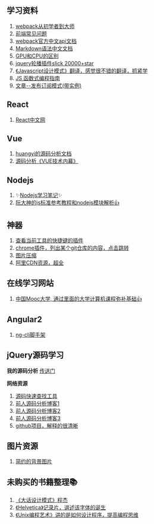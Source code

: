## 学习资料
1. [webpack从初学者到大师](https://mrshi.gitbooks.io/survivejs_webpack_chinese/)
1. [前端常见问题](https://www.nowcoder.com/ta/front-end-interview)
1. [webpack官方中文api文档](https://doc.webpack-china.org/guides/)
1. [Markdown语法中文文档](http://xianbai.me/learn-md/index.html)
1. [GPU和CPU的区别](https://www.zhihu.com/question/19903344)
1. [jquery轮播插件slick 20000+star](https://github.com/kenwheeler/slick/)
1. [《Javascript设计模式》翻译，感觉很不错的翻译，抓紧学](https://www.oschina.net/translate/learning-javascript-design-patterns#introduction)
1. [JS 函数式编程指南](https://legacy.gitbook.com/book/llh911001/mostly-adequate-guide-chinese/details)
1. [文章--发布订阅模式(带实例)](https://juejin.im/post/5b125ad3e51d450688133f22)

## React
1. [React中文网](http://www.css88.com/react/)

## Vue
1. [huangyi的源码分析文档](https://ustbhuangyi.github.io/vue-analysis/doc/)
1. [源码分析《VUE技术内幕》](http://hcysun.me/vue-design/art/)

## Nodejs
1. ✨[Nodejs学习笔记](https://github.com/chyingp/nodejs-learning-guide)✨
1. [阮大神的js标准参考教程和nodejs模块解析👍](http://javascript.ruanyifeng.com/nodejs/assert.html#)


## 神器
1. [查看当前工具的快捷键的插件](https://www.mediaatelier.com/CheatSheet/)
1. [chrome插件，列出某个git仓库的内容，点击跳转](https://chrome.google.com/webstore/detail/octotree/bkhaagjahfmjljalopjnoealnfndnagc)
1. [图片压缩](https://tinypng.com/)
1. [阿里CDN资源，超全](http://libs.cdnjs.net)

## 在线学习网站
1. [中国Mooc大学, 通过里面的大学计算机课程弥补基础👍](https://www.icourse163.org/)

## Angular2
1. [ng-cli脚手架](https://github.com/angular/angular-cli)

## jQuery源码学习

**我的源码分析**
[传送门](https://github.com/Willworkgogogo/jQuerySource)

**网络资源**
1. [源码快速查找工具](https://j11y.io/jquery/)
1. [前人源码分析博客1](http://www.cnblogs.com/aaronjs/p/3279314.html)
1. [前人源码分析博客2](http://www.cnblogs.com/nuysoft/archive/2011/11/14/2248023.html)
1. [前人源码分析博客3](https://github.com/songjinzhong/JQuerySource)
1. [github项目，解释的很清晰](https://github.com/chokcoco/jQuery-)


## 图片资源
1. [简约的背景图片](https://coolbackgrounds.io/)


## 未购买的书籍整理📚
1. [《大话设计模式》程杰]()
1. [《Helvetica》记录片，讲述该字体的诞生]()
1. [《Unix编程艺术》讲的是如何设计程序，提高编程思维]()
